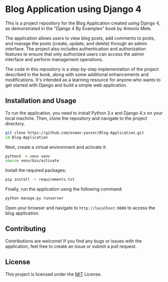 # Blog Application using Django 4

This is a project repository for the Blog Application created using Django 4, as demonstrated in the "Django 4 By Examples" book by Antonio Mele.

The application allows users to view blog posts, add comments to posts, and manage the posts (create, update, and delete) through an admin interface. The project also includes authentication and authorization features to ensure that only authorized users can access the admin interface and perform management operations.

The code in this repository is a step-by-step implementation of the project described in the book, along with some additional enhancements and modifications. It's intended as a learning resource for anyone who wants to get started with Django and build a simple web application.

## Installation and Usage
To run the application, you need to install Python 3.x and Django 4.x on your local machine. Then, clone the repository and navigate to the project directory.

```sh
git clone https://github.com/osman-yasser/Blog-Application.git
cd Blog-Application
```

Next, create a virtual environment and activate it:

```sh
python3 -m venv venv
source venv/bin/activate
```

Install the required packages:

```sh
pip install -r requirements.txt
```

Finally, run the application using the following command:

```sh
python manage.py runserver
```

Open your browser and navigate to `http://localhost:8000` to access the blog application.

## Contributing
Contributions are welcome! If you find any bugs or issues with the application, feel free to create an issue or submit a pull request.

## License
This project is licensed under the [MIT](https://choosealicense.com/licenses/mit/) License.
